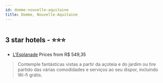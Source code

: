 ```yaml
---
id: domme-nouvelle-aquitaine
title: Domme, Nouvelle-Aquitaine
---
```


<center><img src="https://i.travelapi.com/hotels/3000000/2690000/2684400/2684361/a1feeb94_b.jpg" alt="" /></center>


##  3 star hotels - ⭐️⭐️⭐️

-    [L'Esplanade](https://www.hurb.com/br/aud/https://www.hurb.com/br/hotels/domme/l-esplanade-HT-C0LJ?cmp=18055) Prices from R$ 549,35
   > Contemple fantásticas vistas a partir da açoteia e do jardim ou tire partido das várias comodidades e serviços ao seu dispor, incluindo Wi-fi grátis.
